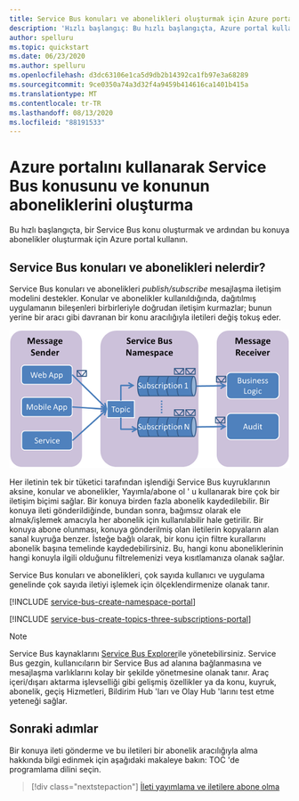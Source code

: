 ```yaml
---
title: Service Bus konuları ve abonelikleri oluşturmak için Azure portal kullanın
description: 'Hızlı başlangıç: Bu hızlı başlangıçta, Azure portal kullanarak bu konuya bir Service Bus konu ve abonelik oluşturmayı öğreneceksiniz.'
author: spelluru
ms.topic: quickstart
ms.date: 06/23/2020
ms.author: spelluru
ms.openlocfilehash: d3dc63106e1ca5d9db2b14392ca1fb97e3a68289
ms.sourcegitcommit: 9ce0350a74a3d32f4a9459b414616ca1401b415a
ms.translationtype: MT
ms.contentlocale: tr-TR
ms.lasthandoff: 08/13/2020
ms.locfileid: "88191533"
---
```

# <a name="use-the-azure-portal-to-create-a-service-bus-topic-and-subscriptions-to-the-topic"></a>Azure portalını kullanarak Service Bus konusunu ve konunun aboneliklerini oluşturma
Bu hızlı başlangıçta, bir Service Bus konu oluşturmak ve ardından bu konuya abonelikler oluşturmak için Azure portal kullanın. 

## <a name="what-are-service-bus-topics-and-subscriptions"></a>Service Bus konuları ve abonelikleri nelerdir?
Service Bus konuları ve abonelikleri *publish/subscribe* mesajlaşma iletişim modelini destekler. Konular ve abonelikler kullanıldığında, dağıtılmış uygulamanın bileşenleri birbirleriyle doğrudan iletişim kurmazlar; bunun yerine bir aracı gibi davranan bir konu aracılığıyla iletileri değiş tokuş eder.

![TopicConcepts](./media/service-bus-java-how-to-use-topics-subscriptions/sb-topics-01.png)

Her iletinin tek bir tüketici tarafından işlendiği Service Bus kuyruklarının aksine, konular ve abonelikler, Yayımla/abone ol ' u kullanarak bire çok bir iletişim biçimi sağlar. Bir konuya birden fazla abonelik kaydedilebilir. Bir konuya ileti gönderildiğinde, bundan sonra, bağımsız olarak ele almak/işlemek amacıyla her abonelik için kullanılabilir hale getirilir. Bir konuya abone olunması, konuya gönderilmiş olan iletilerin kopyaların alan sanal kuyruğa benzer. İsteğe bağlı olarak, bir konu için filtre kurallarını abonelik başına temelinde kaydedebilirsiniz. Bu, hangi konu aboneliklerinin hangi konuyla ilgili olduğunu filtrelemenizi veya kısıtlamanıza olanak sağlar.

Service Bus konuları ve abonelikleri, çok sayıda kullanıcı ve uygulama genelinde çok sayıda iletiyi işlemek için ölçeklendirmenize olanak tanır.

[!INCLUDE [service-bus-create-namespace-portal](../../includes/service-bus-create-namespace-portal.md)]

[!INCLUDE [service-bus-create-topics-three-subscriptions-portal](../../includes/service-bus-create-topics-three-subscriptions-portal.md)]

> [!NOTE]
> Service Bus kaynaklarını [Service Bus Explorer](https://github.com/paolosalvatori/ServiceBusExplorer/)ile yönetebilirsiniz. Service Bus gezgin, kullanıcıların bir Service Bus ad alanına bağlanmasına ve mesajlaşma varlıklarını kolay bir şekilde yönetmesine olanak tanır. Araç içeri/dışarı aktarma işlevselliği gibi gelişmiş özellikler ya da konu, kuyruk, abonelik, geçiş Hizmetleri, Bildirim Hub 'ları ve Olay Hub 'larını test etme yeteneği sağlar. 

## <a name="next-steps"></a>Sonraki adımlar
Bir konuya ileti gönderme ve bu iletileri bir abonelik aracılığıyla alma hakkında bilgi edinmek için aşağıdaki makaleye bakın: TOC 'de programlama dilini seçin. 

> [!div class="nextstepaction"]
> [İleti yayımlama ve iletilere abone olma](service-bus-dotnet-how-to-use-topics-subscriptions.md)
